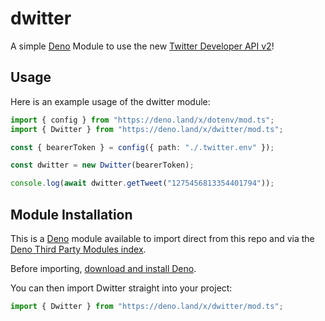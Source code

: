 # dwitter

A simple [Deno](https://deno.land) Module to use the new [Twitter Developer API v2](https://developer.twitter.com/en/docs/twitter-api/early-access)!

## Usage

Here is an example usage of the dwitter module:

```ts
import { config } from "https://deno.land/x/dotenv/mod.ts";
import { Dwitter } from "https://deno.land/x/dwitter/mod.ts";

const { bearerToken } = config({ path: "./.twitter.env" });

const dwitter = new Dwitter(bearerToken);

console.log(await dwitter.getTweet("1275456813354401794"));
```

## Module Installation

This is a [Deno](https://deno.land/) module available to import direct from this repo and via the [Deno Third Party Modules index](https://deno.land/x/dwitter).

Before importing, [download and install Deno](https://deno.land/#installation).

You can then import Dwitter straight into your project:

```ts
import { Dwitter } from "https://deno.land/x/dwitter/mod.ts";
```
